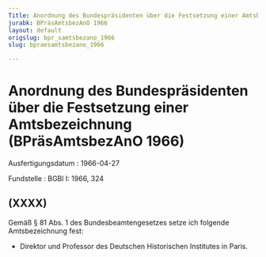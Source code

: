 ```yaml
---
Title: Anordnung des Bundespräsidenten über die Festsetzung einer Amtsbezeichnung
jurabk: BPräsAmtsbezAnO 1966
layout: default
origslug: bpr_samtsbezano_1966
slug: bpraesamtsbezano_1966

---
```


# Anordnung des Bundespräsidenten über die Festsetzung einer Amtsbezeichnung (BPräsAmtsbezAnO 1966)

Ausfertigungsdatum
:   1966-04-27

Fundstelle
:   BGBl I: 1966, 324

## (XXXX)

Gemäß § 81 Abs. 1 des Bundesbeamtengesetzes setze ich folgende
Amtsbezeichnung fest:

*   Direktor und Professor des Deutschen Historischen Institutes in Paris.




